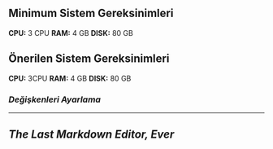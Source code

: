 ## Minimum Sistem Gereksinimleri

**CPU:** 3 CPU 
**RAM:** 4 GB 
**DISK:** 80 GB

## Önerilen Sistem Gereksinimleri

**CPU:** 3CPU 
**RAM:** 4 GB 
**DISK:** 80 GB

### _Değişkenleri Ayarlama_
***
## _The Last Markdown Editor, Ever_
